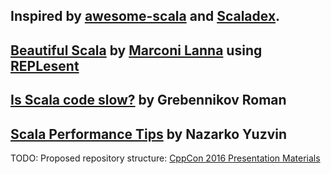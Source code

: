 ## Inspired by [awesome-scala](https://github.com/lauris/awesome-scala) and [Scaladex](https://index.scala-lang.org/).  
## [Beautiful Scala](https://github.com/marconilanna/talks/tree/master/ScalaIO2016) by [Marconi Lanna](https://github.com/marconilanna) using [REPLesent](https://github.com/marconilanna/REPLesent)
## [Is Scala code slow?](http://dfdx.me/talks/scala_is_slow/#/title) by Grebennikov Roman
## [Scala Performance Tips](https://docs.google.com/presentation/d/1YXZWxgubfzxmBT5ajQDGxzIGCbMAy-omrM4ZRDVe53I/edit?usp=sharing) by Nazarko Yuzvin

TODO: Proposed repository structure: [CppCon 2016 Presentation Materials](https://github.com/CppCon/CppCon2016)
